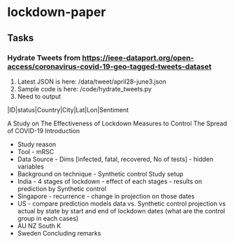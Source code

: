 # lockdown-paper

## Tasks

### Hydrate Tweets from https://ieee-dataport.org/open-access/coronavirus-covid-19-geo-tagged-tweets-dataset

1. Latest JSON is here: /data/tweet/april28-june3.json
2. Sample code is here: /code/hydrate_tweets.py
3. Need to output

|ID|status|Country|City|Lat|Lon|Sentiment


A Study on The Effectiveness of Lockdown Measures to Control The Spread of COVID-19
Introduction
- Study reason
- Tool - mRSC
- Data Source - Dims [infected, fatal, recovered, No of tests] - hidden variables 
- Background on technique - Synthetic control
Study setup
- India - 4 stages of lockdown - effect of each stages - results on prediction by Synthetic control
- Singapore - recurrence - change in projection on those dates
- US - compare prediction models data vs. Synthetic control projection vs actual by state by start and end of lockdown dates (what are the control group in each cases)
- AU NZ South K 
- Sweden
Concluding remarks
